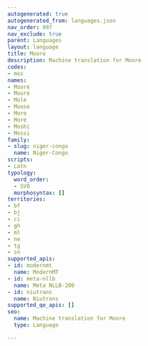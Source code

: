 ```yaml
---
autogenerated: true
autogenerated_from: languages.json
nav_order: 997
nav_exclude: true
parent: Languages
layout: language
title: Moore
description: Machine translation for Moore
codes:
- mos
names:
- Moore
- Mooré
- Mole
- Moose
- More
- Moré
- Moshi
- Mossi
family:
- slug: niger-congo
  name: Niger-Congo
scripts:
- Latn
typology:
  word_order:
  - SVO
  morphosyntax: []
territories:
- bf
- bj
- ci
- gh
- ml
- ne
- tg
- sn
supported_apis:
- id: modernmt
  name: ModernMT
- id: meta-nllb
  name: Meta NLLB-200
- id: niutrans
  name: Niutrans
supported_qe_apis: []
seo:
  name: Machine translation for Moore
  type: Language

---
```


